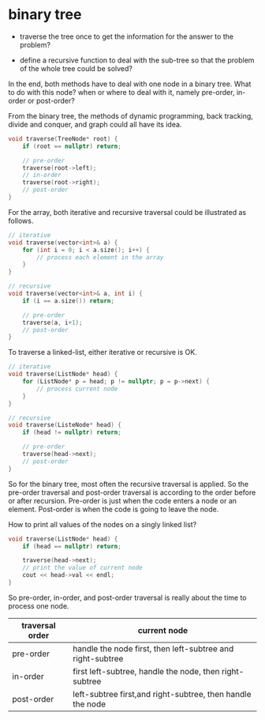 # binary tree

* traverse the tree once to get the information for the answer to the problem?

* define a recursive function to deal with the sub-tree so that the problem of the whole tree could be solved?

In the end, both methods have to deal with one node in a binary tree. What to do with this node? when or where to deal with it, namely pre-order, in-order or post-order?

From the binary tree, the methods of dynamic programming, back tracking, divide and conquer, and graph could all have its idea.

```C++
void traverse(TreeNode* root) {
    if (root == nullptr) return;

    // pre-order
    traverse(root->left);
    // in-order
    traverse(root->right);
    // post-order
}
```

For the array, both iterative and recursive traversal could be illustrated as follows.

```C++
// iterative
void traverse(vector<int>& a) {
    for (int i = 0; i < a.size(); i++) {
        // process each element in the array
    }
}

// recursive
void traverse(vector<int>& a, int i) {
    if (i == a.size()) return;

    // pre-order
    traverse(a, i+1);
    // post-order
}
```

To traverse a linked-list, either iterative or recursive is OK.

```C++
// iterative
void traverse(ListNode* head) {
    for (ListNode* p = head; p != nullptr; p = p->next) {
        // process current node
    }
}

// recursive
void traverse(ListeNode* head) {
    if (head != nullptr) return;

    // pre-order
    traverse(head->next);
    // post-order
}
```

So for the binary tree, most often the recursive traversal is applied. So the pre-order traversal and post-order traversal is according to the order before or after recursion. Pre-order is just when the code enters a node or an element. Post-order is when the code is going to leave the node.

How to print all values of the nodes on a singly linked list?

```C++
void traverse(ListNode* head) {
    if (head == nullptr) return;

    traverse(head->next);
    // print the value of current node
    cout << head->val << endl;
}
```

So pre-order, in-order, and post-order traversal is really about the time to process one node.

| traversal order | current node |
| --------------- | ------------ |
| pre-order | handle the node first, then left-subtree and right-subtree |
| in-order | first left-subtree, handle the node, then right-subtree |
| post-order | left-subtree first,and right-subtree, then handle the node |


